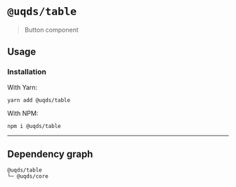 # `@uqds/table`

> Button component

## Usage

### Installation

With Yarn:

```shell
yarn add @uqds/table
```

With NPM:

```shell
npm i @uqds/table
```

---

## Dependency graph

```shell
@uqds/table
└─ @uqds/core
```
